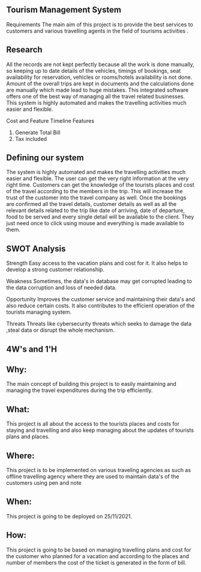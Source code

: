## Tourism Management System

Requirements
The main aim of this project is to provide the best services to customers and various travelling agents in the field of tourisms activities .

## Research
All the records are not kept perfectly because all the work is done manually, so keeping up to date details of the vehicles, timings of bookings, seat availability for reservation, vehicles or rooms/hotels availability is not done. Amount of the overall trips are kept in documents and the calculations done are manually which made lead to huge mistakes. This integrated software offers one of the best way of managing all the travel related businesses.  This system is highly automated and makes the travelling activities much easier and flexible. 

Cost and Feature Timeline
Features
1. Generate Total Bill
2. Tax included

## Defining our system
The system is highly automated and makes the travelling activities much easier and flexible. The user can get the very right information at the very right time. Customers can get the knowledge of the tourists places and cost of the travel according to the members in the trip. This will increase the trust of the customer into the travel company as well. 
Once the bookings are confirmed all the travel details, customer details as well as all the relevant details related to the trip like date of arriving, date of departure, food to be served and every single detail will be available to the client. They just need once to click using mouse and everything is made available to them. 

## SWOT Analysis
Strength
Easy access to the vacation plans and cost for it. It also helps to develop a strong customer relationship.

Weakness
Sometimes, the data's in database may get corrupted leading to the data corruption and loss of needed data.

Opportunity
Improves the customer service and maintaining their data's and also reduce certain costs. It also contributes to the efficient operation of the tourists managing system.

Threats
Threats like cybersecurity threats which seeks to damage the data ,steal data or disrupt the whole mechanism.

## 4W's and 1'H
## Why:
The main concept of building this project is to easily maintaining and managing the travel expenditures during the trip efficiently.

## What:
This project is all about the access to the tourists places and costs for staying and travelling and also keep managing about the updates of tourists plans and places. 

## Where:
This project is to be implemented on various traveling agencies as such as offline travelling agency where they are used to maintain data's of the customers using pen and note

## When:
This project is going to be deployed on 25/11/2021.

## How:
This project is going to be based on managing travelling plans and cost for the customer who planned for a vacation and according to the places and number of members the cost of the ticket is generated in the form of bill. 
